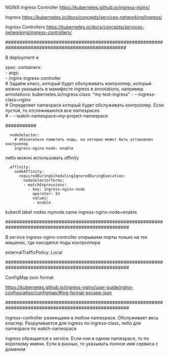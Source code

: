 NGINX Ingress Controller https://kubernetes.github.io/ingress-nginx/

Ingress https://kubernetes.io/docs/concepts/services-networking/ingress/

Ingress Controllers https://kubernetes.io/docs/concepts/services-networking/ingress-controllers/

###################################################################################################

В deployment-е

spec:
      containers:      
      - args:      
        - /nginx-ingress-controller        
        # Задаём класс, который будет обслуживать контроллер, который можно указывать в манифесте ingress в annotations, например annotations:  kubernetes.io/ingress.class: "my-test-ingress"
        - --ingress-class=nginx        
        # Определяет namespace который будет обслуживать контроллер. Если пустой, то отслеживаются все namespaces        
        # - --watch-namespace=my-project-namespace

###########

      nodeSelector:
        # обязательно пометить ноды, на которых может быть установлен контроллер
        ingress-nginx-node: enable

либо можно использовать affinity

      affinity:
        nodeAffinity:
          requiredDuringSchedulingIgnoredDuringExecution:
            nodeSelectorTerms:
            - matchExpressions:
              - key: ingress-nginx-node
                operator: In
                values:
                - enable

kubectl label nodes mynode.name ingress-nginx-node=enable

####################################################################################################

В service ingress-nginx-controller открываем порты только на тех машинах, где находятся  поды контроллера

externalTrafficPolicy: Local

####################################################################################################

ConfigMap json format

https://kubernetes.github.io/ingress-nginx/user-guide/nginx-configuration/configmap/#log-format-escape-json

####################################################################################################

ingress-controller размещаем в любом namespace. Обслуживает весь кластер. Разруливается для ingress по ingress-class, либо для namespace по watch-namespace

ingress обращается к service. Если они в одном namespace, то по короткому имени. Если в разных, то указывать полное имя сервиса с доменом
